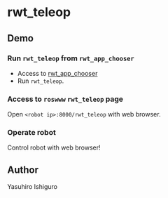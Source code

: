 # rwt_teleop

## Demo

### Run `rwt_teleop` from `rwt_app_chooser`

- Access to [rwt_app_chooser](http://tork-a.github.io/visualization_rwt/rwt_app_chooser)
- Run `rwt_teleop`.

### Access to `roswww` `rwt_teleop` page

Open `<robot ip>:8000/rwt_teleop` with web browser.

### Operate robot

Control robot with web browser!

## Author

Yasuhiro Ishiguro
